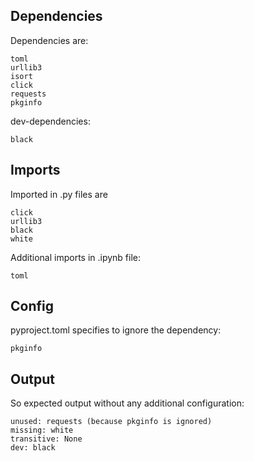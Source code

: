 ## Dependencies

Dependencies are:

```
toml
urllib3
isort
click
requests
pkginfo
```

dev-dependencies:

```
black
```

## Imports

Imported in .py files are

```
click
urllib3
black
white
```

Additional imports in .ipynb file:

```
toml
```

## Config

pyproject.toml specifies to ignore the dependency:

```
pkginfo
```

## Output

So expected output without any additional configuration:

```
unused: requests (because pkginfo is ignored)
missing: white
transitive: None
dev: black
```
